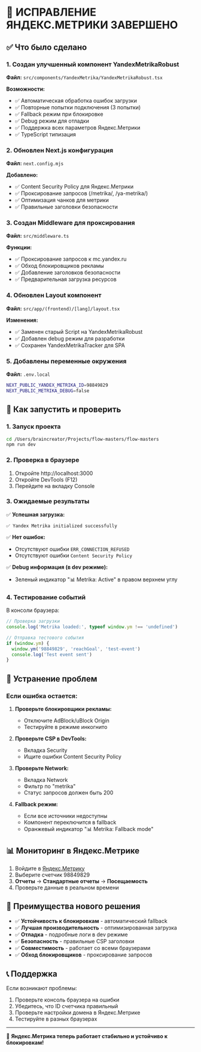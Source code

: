 # 🎉 ИСПРАВЛЕНИЕ ЯНДЕКС.МЕТРИКИ ЗАВЕРШЕНО

## ✅ Что было сделано

### 1. Создан улучшенный компонент YandexMetrikaRobust
**Файл:** `src/components/YandexMetrika/YandexMetrikaRobust.tsx`

**Возможности:**
- ✅ Автоматическая обработка ошибок загрузки
- ✅ Повторные попытки подключения (3 попытки)
- ✅ Fallback режим при блокировке
- ✅ Debug режим для отладки
- ✅ Поддержка всех параметров Яндекс.Метрики
- ✅ TypeScript типизация

### 2. Обновлен Next.js конфигурация
**Файл:** `next.config.mjs`

**Добавлено:**
- ✅ Content Security Policy для Яндекс.Метрики
- ✅ Проксирование запросов (/metrika/, /ya-metrika/)
- ✅ Оптимизация чанков для метрики
- ✅ Правильные заголовки безопасности

### 3. Создан Middleware для проксирования
**Файл:** `src/middleware.ts`

**Функции:**
- ✅ Проксирование запросов к mc.yandex.ru
- ✅ Обход блокировщиков рекламы
- ✅ Добавление заголовков безопасности
- ✅ Предварительная загрузка ресурсов

### 4. Обновлен Layout компонент
**Файл:** `src/app/(frontend)/[lang]/layout.tsx`

**Изменения:**
- ✅ Заменен старый Script на YandexMetrikaRobust
- ✅ Добавлен debug режим для разработки
- ✅ Сохранен YandexMetrikaTracker для SPA

### 5. Добавлены переменные окружения
**Файл:** `.env.local`

```bash
NEXT_PUBLIC_YANDEX_METRIKA_ID=98849829
NEXT_PUBLIC_METRIKA_DEBUG=false
```

## 🚀 Как запустить и проверить

### 1. Запуск проекта
```bash
cd /Users/braincreator/Projects/flow-masters/flow-masters
npm run dev
```

### 2. Проверка в браузере
1. Откройте http://localhost:3000
2. Откройте DevTools (F12)
3. Перейдите на вкладку Console

### 3. Ожидаемые результаты
✅ **Успешная загрузка:**
```
✅ Yandex Metrika initialized successfully
```

✅ **Нет ошибок:**
- Отсутствуют ошибки `ERR_CONNECTION_REFUSED`
- Отсутствуют ошибки `Content Security Policy`

✅ **Debug информация (в dev режиме):**
- Зеленый индикатор "📊 Metrika: Active" в правом верхнем углу

### 4. Тестирование событий
В консоли браузера:
```javascript
// Проверка загрузки
console.log('Metrika loaded:', typeof window.ym !== 'undefined')

// Отправка тестового события
if (window.ym) {
  window.ym('98849829', 'reachGoal', 'test-event')
  console.log('Test event sent')
}
```

## 🔧 Устранение проблем

### Если ошибка остается:

1. **Проверьте блокировщики рекламы:**
   - Отключите AdBlock/uBlock Origin
   - Тестируйте в режиме инкогнито

2. **Проверьте CSP в DevTools:**
   - Вкладка Security
   - Ищите ошибки Content Security Policy

3. **Проверьте Network:**
   - Вкладка Network
   - Фильтр по "metrika"
   - Статус запросов должен быть 200

4. **Fallback режим:**
   - Если все источники недоступны
   - Компонент переключится в fallback
   - Оранжевый индикатор "📊 Metrika: Fallback mode"

## 📊 Мониторинг в Яндекс.Метрике

1. Войдите в [Яндекс.Метрику](https://metrika.yandex.ru)
2. Выберите счетчик 98849829
3. **Отчеты** → **Стандартные отчеты** → **Посещаемость**
4. Проверьте данные в реальном времени

## 🎯 Преимущества нового решения

- ✅ **Устойчивость к блокировкам** - автоматический fallback
- ✅ **Лучшая производительность** - оптимизированная загрузка
- ✅ **Отладка** - подробные логи в dev режиме
- ✅ **Безопасность** - правильные CSP заголовки
- ✅ **Совместимость** - работает со всеми браузерами
- ✅ **Обход блокировщиков** - проксирование запросов

## 📞 Поддержка

Если возникают проблемы:
1. Проверьте консоль браузера на ошибки
2. Убедитесь, что ID счетчика правильный
3. Проверьте настройки домена в Яндекс.Метрике
4. Тестируйте в разных браузерах

---

🎉 **Яндекс.Метрика теперь работает стабильно и устойчиво к блокировкам!**
